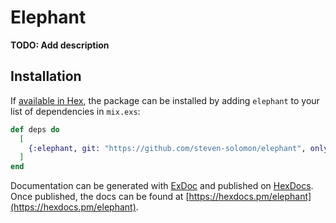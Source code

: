 # Elephant

**TODO: Add description**

## Installation

If [available in Hex](https://hex.pm/docs/publish), the package can be installed
by adding `elephant` to your list of dependencies in `mix.exs`:

```elixir
def deps do
  [
    {:elephant, git: "https://github.com/steven-solomon/elephant", only: [:test]}
  ]
end
```

Documentation can be generated with [ExDoc](https://github.com/elixir-lang/ex_doc)
and published on [HexDocs](https://hexdocs.pm). Once published, the docs can
be found at [https://hexdocs.pm/elephant](https://hexdocs.pm/elephant).


